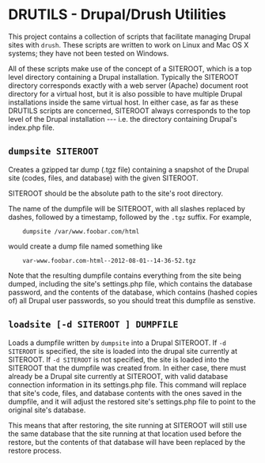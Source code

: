 DRUTILS - Drupal/Drush Utilities
================================

This project contains a collection of scripts that facilitate managing
Drupal sites with `drush`.  These scripts are written to work on
Linux and Mac OS X systems; they have not been tested on Windows.

All of these scripts make use of the concept of a SITEROOT, which is a
top level directory containing a Drupal installation.  Typically the
SITEROOT directory corresponds exactly with a web server (Apache)
document root directory for a virtual host, but it is also possible to
have multiple Drupal installations inside the same virtual host.  In
either case, as far as these DRUTILS scripts are concerned, SITEROOT
always corresponds to the top level of the Drupal installation ---
i.e.  the directory containing Drupal's index.php file.

`dumpsite SITEROOT`
-------------------

Creates a gzipped tar dump (.tgz file) containing a snapshot of the
Drupal site (codes, files, and database) with the given SITEROOT.

SITEROOT should be the absolute path to the site's root directory.

The name of the dumpfile will be SITEROOT, with all slashes
replaced by dashes, followed by a timestamp, followed by the
`.tgz` suffix.  For example,

        dumpsite /var/www.foobar.com/html
   
would create a dump file named something like

        var-www.foobar.com-html--2012-08-01--14-36-52.tgz
   
Note that the resulting dumpfile contains everything from the site
being dumped, including the site's settings.php file, which contains
the database password, and the contents of the database, which
contains (hashed copies of) all Drupal user passwords, so you should
treat this dumpfile as senstive.
      
`loadsite [-d SITEROOT ] DUMPFILE`
----------------------------------

Loads a dumpfile written by `dumpsite` into a Drupal SITEROOT. If `-d
SITEROOT` is specified, the site is loaded into the drupal site
currently at SITEROOT.  If `-d SITEROOT` is not specified, the site is
loaded into the SITEROOT that the dumpfile was created from.  In
either case, there must already be a Drupal site currently at
SITEROOT, with valid database connection information in its
settings.php file.  This command will replace that site's code, files,
and database contents with the ones saved in the dumpfile, and it will
adjust the restored site's settings.php file to point to the original
site's database.

This means that after restoring, the site running at SITEROOT will
still use the same database that the site running at that location
used before the restore, but the contents of that database will have
been replaced by the restore process.  
